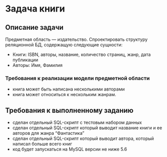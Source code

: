 # Задача книги

## Описание задачи
Предметная область — издательство. Спроектировать структуру реляционной БД, содержащую следующие сущности:

- Книги: ISBN, aвторы, название, количество страниц, жанр, дата публикации
- Авторы: Имя, Фамилия

### Требования к реализации модели предметной области
- книга может быть написана несколькими авторами
- книга может относиться к нескольким жанрам.

## Требования к выполненному заданию
- сделан отдельный SQL-скрипт с тестовым набором данных
- сделан отдельный SQL-скрипт который выводит название книги и ее авторов для жанра “Фантастика”
- сделан отдельный SQL-скрипт который выводит автора, который написал больше всего книг
- код будет запускаться на MySQL версии не ниже 5.6
